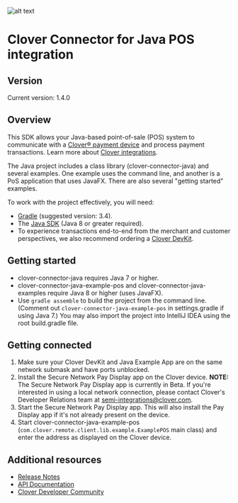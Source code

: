 ![alt text](https://www.clover.com/assets/images/public-site/press/clover_primary_gray_rgb.png)


# Clover Connector for Java POS integration

## Version
Current version: 1.4.0

## Overview

This SDK allows your Java-based point-of-sale (POS) system to communicate with a [Clover® payment device](https://www.clover.com/pos-hardware/) and process payment transactions. Learn more about [Clover integrations](https://www.clover.com/integrations).

The Java project includes a class library (clover-connector-java) and several examples. One example uses the command line, and another is a PoS application that uses JavaFX. There are also several "getting started" examples. 

To work with the project effectively, you will need:
- [Gradle](https://gradle.org) (suggested version: 3.4).
- The [Java SDK](http://www.oracle.com/technetwork/java/javase/downloads/) (Java 8 or greater required).
- To experience transactions end-to-end from the merchant and customer perspectives, we also recommend ordering a [Clover DevKit](http://cloverdevkit.com/collections/devkits/products/clover-mini-dev-kit).

## Getting started
* clover-connector-java requires Java 7 or higher.
* clover-connector-java-example-pos and clover-connector-java-examples require Java 8 or higher (uses JavaFX).
* Use `gradle assemble` to build the project from the command line. (Comment out `clover-connector-java-example-pos` in settings.gradle if using Java 7.) You may also import the project into IntelliJ IDEA using the root build.gradle file.

## Getting connected
1. Make sure your Clover DevKit and Java Example App are on the same network submask and have ports unblocked.
2. Install the Secure Network Pay Display app on the Clover device. **NOTE:** The Secure Network Pay Display app is currently in Beta. If you're interested in using a local network connection, please contact Clover's Developer Relations team at semi-integrations@clover.com. 
3. Start the Secure Network Pay Display app. This will also install the Pay Display app if it's not already present on the device.
4. Start clover-connector-java-example-pos (`com.clover.remote.client.lib.example.ExamplePOS` main class) and enter the address as displayed on the Clover device.

## Additional resources

* [Release Notes](https://github.com/clover/remote-pay-java/releases)
* [API Documentation](http://clover.github.io/remote-pay-java/1.4.0/docs/index.html)
* [Clover Developer Community](https://community.clover.com/index.html)


